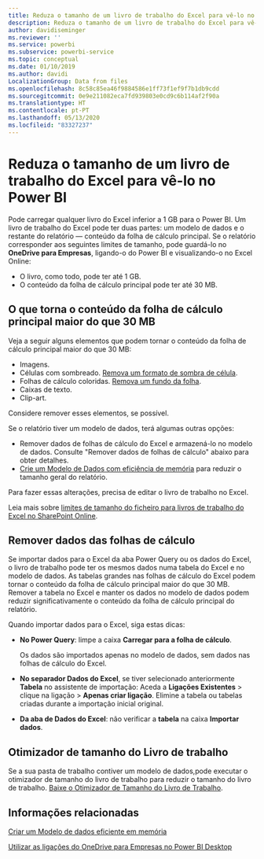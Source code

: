 ```yaml
---
title: Reduza o tamanho de um livro de trabalho do Excel para vê-lo no Power BI
description: Reduza o tamanho de um livro de trabalho do Excel para vê-lo no Power BI
author: davidiseminger
ms.reviewer: ''
ms.service: powerbi
ms.subservice: powerbi-service
ms.topic: conceptual
ms.date: 01/10/2019
ms.author: davidi
LocalizationGroup: Data from files
ms.openlocfilehash: 8c58c85ea46f9884586e1ff73f1ef9f7b1db9cdd
ms.sourcegitcommit: 0e9e211082eca7fd939803e0cd9c6b114af2f90a
ms.translationtype: HT
ms.contentlocale: pt-PT
ms.lasthandoff: 05/13/2020
ms.locfileid: "83327237"
---
```

# <a name="reduce-the-size-of-an-excel-workbook-to-view-it-in-power-bi"></a>Reduza o tamanho de um livro de trabalho do Excel para vê-lo no Power BI
Pode carregar qualquer livro do Excel inferior a 1 GB para o Power BI. Um livro de trabalho do Excel pode ter duas partes: um modelo de dados e o restante do relatório — conteúdo da folha de cálculo principal. Se o relatório corresponder aos seguintes limites de tamanho, pode guardá-lo no **OneDrive para Empresas**, ligando-o do Power BI e visualizando-o no Excel Online:

* O livro, como todo, pode ter até 1 GB.
* O conteúdo da folha de cálculo principal pode ter até 30 MB.

## <a name="what-makes-core-worksheet-contents-larger-than-30-mb"></a>O que torna o conteúdo da folha de cálculo principal maior do que 30 MB
Veja a seguir alguns elementos que podem tornar o conteúdo da folha de cálculo principal maior do que 30 MB:

* Imagens.
* Células com sombreado. [Remova um formato de sombra de célula](https://support.office.com/article/Add-or-change-the-background-color-of-cells-ac10f131-b847-428f-b656-d65375fb815e).
* Folhas de cálculo coloridas. [Remova um fundo da folha](https://support.office.com/article/add-or-remove-a-sheet-background-3577a762-8450-4556-96a2-cc265abc00a8).
* Caixas de texto.
* Clip-art.

Considere remover esses elementos, se possível. 

Se o relatório tiver um modelo de dados, terá algumas outras opções: 

* Remover dados de folhas de cálculo do Excel e armazená-lo no modelo de dados. Consulte "Remover dados de folhas de cálculo" abaixo para obter detalhes. 
* [Crie um Modelo de Dados com eficiência de memória](https://support.office.com/article/Create-a-memory-efficient-Data-Model-using-Excel-2013-and-the-Power-Pivot-add-in-951c73a9-21c4-46ab-9f5e-14a2833b6a70) para reduzir o tamanho geral do relatório.

Para fazer essas alterações, precisa de editar o livro de trabalho no Excel.

Leia mais sobre [limites de tamanho do ficheiro para livros de trabalho do Excel no SharePoint Online](https://support.office.com/article/File-size-limits-for-workbooks-in-SharePoint-Online-9e5bc6f8-018f-415a-b890-5452687b325e).

## <a name="remove-data-from-worksheets"></a>Remover dados das folhas de cálculo
Se importar dados para o Excel da aba Power Query ou os dados do Excel, o livro de trabalho pode ter os mesmos dados numa tabela do Excel e no modelo de dados. As tabelas grandes nas folhas de cálculo do Excel podem tornar o conteúdo da folha de cálculo principal maior do que 30 MB. Remover a tabela no Excel e manter os dados no modelo de dados podem reduzir significativamente o conteúdo da folha de cálculo principal do relatório. 

Quando importar dados para o Excel, siga estas dicas:

* **No Power Query**: limpe a caixa **Carregar para a folha de cálculo**.
  
  Os dados são importados apenas no modelo de dados, sem dados nas folhas de cálculo do Excel.
* **No separador Dados do Excel**, se tiver selecionado anteriormente **Tabela** no assistente de importação: Aceda a **Ligações Existentes** \> clique na ligação \> **Apenas criar ligação**. Elimine a tabela ou tabelas criadas durante a importação inicial original.
* **Da aba de Dados do Excel**: não verificar a **tabela** na caixa **Importar dados**.

## <a name="workbook-size-optimizer"></a>Otimizador de tamanho do Livro de trabalho
Se a sua pasta de trabalho contiver um modelo de dados,pode executar o otimizador de tamanho do livro de trabalho para reduzir o tamanho do livro de trabalho. [Baixe o Otimizador de Tamanho do Livro de Trabalho](https://www.microsoft.com/download/details.aspx?id=38793).

## <a name="related-info"></a>Informações relacionadas
[Criar um Modelo de dados eficiente em memória](https://support.office.com/article/Create-a-memory-efficient-Data-Model-using-Excel-2013-and-the-Power-Pivot-add-in-951c73a9-21c4-46ab-9f5e-14a2833b6a70)

[Utilizar as ligações do OneDrive para Empresas no Power BI Desktop](desktop-use-onedrive-business-links.md)


